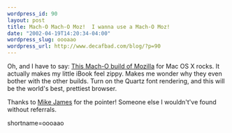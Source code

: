 ```yaml
--- 
wordpress_id: 90
layout: post
title: Mach-O Mach-O Moz!  I wanna use a Mach-O Moz!
date: "2002-04-19T14:20:34-04:00"
wordpress_slug: oooaao
wordpress_url: http://www.decafbad.com/blog/?p=90
---
```

<p>Oh, and I have to say: <a href="http://homepage.mac.com/risc_abacus/">This Mach-O build of Mozilla</a> for Mac OS X rocks.  It actually makes my little iBook feel zippy.  Makes me wonder why they even bother with the other builds.  Turn on the Quartz font rendering, and this will be the world's best, prettiest browser.  </p>
<p>Thanks to <a href="http://radio.weblogs.com/0100629/2002/04/17.html#a78">Mike James</a> for the pointer!  Someone else I wouldn't've found without referrals.</p>
<!--more-->
shortname=oooaao
